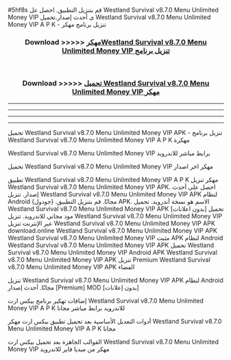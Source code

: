 #5hf8s قم بتنزيل التطبيق. احصل عل Westland Survival v8.7.0 Menu Unlimited Money VIP  ى أحدث إصدار.تحميل Westland Survival v8.7.0 Menu Unlimited Money VIP  A P K - تنزيل برنامج مهكر



<div align="center">
<h3>Download >>>>> <a href="https://ar-sites.web.app/?ar= Westland Survival v8.7.0 Menu Unlimited Money VIP ">مهكرWestland Survival v8.7.0 Menu Unlimited Money VIP  تنزيل برنامج</a></h3><br>

<h3>Download >>>>> <a href="https://ar-sites.web.app/?ar= Westland Survival v8.7.0 Menu Unlimited Money VIP ">تحميل Westland Survival v8.7.0 Menu Unlimited Money VIP  مهكر</a></h3>
</div>


----------------------------------------------------------

----------------------------------------------------------

----------------------------------------------------------

----------------------------------------------------------


تحميل Westland Survival v8.7.0 Menu Unlimited Money VIP  APK - تنزيل برنامج Westland Survival v8.7.0 Menu Unlimited Money VIP  A P K مهكرة

Westland Survival v8.7.0 Menu Unlimited Money VIP  برابط مباشر للاندرويد

تحميل Westland Survival v8.7.0 Menu Unlimited Money VIP  مهكر اخر اصدار

تطبيق Westland Survival v8.7.0 Menu Unlimited Money VIP  A P K مهكر
تنزيل Westland Survival v8.7.0 Menu Unlimited Money VIP  APK. احصل على أحدث إصدار.
تنزيل Westland Survival v8.7.0 Menu Unlimited Money VIP  APK لنظام Android مجانًا.
قم بتنزيل التطبيق. {جودول} APK. الاسم هو نسخة أندرويد.
تحميل Westland Survival v8.7.0 Menu Unlimited Money VIP  APK [بدون اعلانات]
تحميل مود مجاني للاندرويد.
تنزيل Westland Survival v8.7.0 Menu Unlimited Money VIP  عبر الإنترنت
تنزيل Westland Survival v8.7.0 Menu Unlimited Money VIP  APK
download.online Westland Survival v8.7.0 Menu Unlimited Money VIP  APK
Westland Survival v8.7.0 Menu Unlimited Money VIP  مثبت APK لنظام Android
Westland Survival v8.7.0 Menu Unlimited Money VIP  APK
تحميل Westland Survival v8.7.0 Menu Unlimited Money VIP  Android APK
Westland Survival v8.7.0 Menu Unlimited Money VIP  APK تنزيل Premium
Westland Survival v8.7.0 Menu Unlimited Money VIP  APK الفضاء

تنزيل Westland Survival v8.7.0 Menu Unlimited Money VIP  APK لنظام Android مجانًا. أحدث إصدار [Premium] MOD [بدون إعلانات]

إضافات تهكير برنامج بيكس ارت Westland Survival v8.7.0 Menu Unlimited Money VIP  A P K للاندرويد برابط مباشر مجانا

أدوات التعديل الأساسية بعد تحميل تطبيق بيكس ارت مهكر Westland Survival v8.7.0 Menu Unlimited Money VIP  A P K مجانا

القوالب الجاهزة بعد تحميل بيكس ارت Westland Survival v8.7.0 Menu Unlimited Money VIP  مهكر من ميديا فاير للاندرويد



